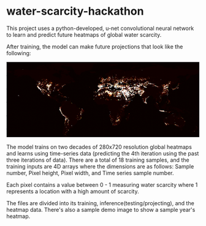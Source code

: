 # water-scarcity-hackathon

This project uses a python-developed, u-net convolutional neural network to learn and predict future heatmaps of global water scarcity.

After training, the model can make future projections that look like the following: 

![image test](/docs/demo_heatmap.jpg)

The model trains on two decades of 280x720 resolution global heatmaps and learns using time-series data (predicting the 4th iteration
using the past three iterations of data). There are a total of 18 training samples, and the training inputs are 4D arrays where the
dimensions are as follows: Sample number, Pixel height, Pixel width, and Time series sample number. 

Each pixel contains a value between 0 - 1 measuring water scarcity where 1 represents a location with a high amount of scarcity. 

The files are divided into its training, inference(testing/projecting), and the heatmap data. There's also a sample demo image to show
a sample year's heatmap.